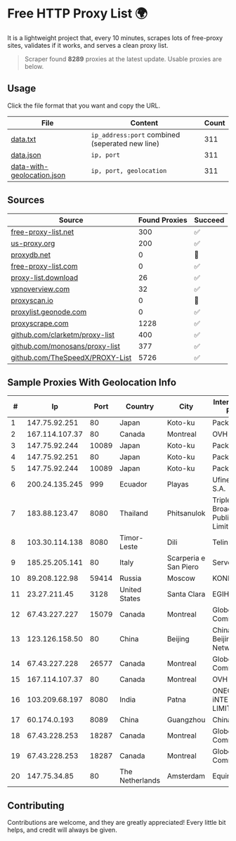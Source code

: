 
# Free HTTP Proxy List 🌍

It is a lightweight project that, every 10 minutes, scrapes lots of free-proxy sites, validates if it works, and serves a clean proxy list.


> Scraper found **8289** proxies at the latest update. Usable proxies are below.

## Usage

Click the file format that you want and copy the URL.


|File|Content|Count|
|----|-------|-----|
|[data.txt](https://raw.githubusercontent.com/themiralay/Proxy-List-World/master/data.txt)|`ip_address:port` combined (seperated new line)|311|
|[data.json](https://raw.githubusercontent.com/themiralay/Proxy-List-World/master/data.json)|`ip, port`|311|
|[data-with-geolocation.json](https://raw.githubusercontent.com/themiralay/Proxy-List-World/master/data-with-geolocation.json)|`ip, port, geolocation`|311|

## Sources

|Source|Found Proxies|Succeed|
|------|-------------|-------|
|[free-proxy-list.net](https://free-proxy-list.net)|300|✅|
|[us-proxy.org](https://www.us-proxy.org)|200|✅|
|[proxydb.net](http://proxydb.net)|0|🚫|
|[free-proxy-list.com](https://free-proxy-list.com/?page=&port=&type%5B%5D=http&type%5B%5D=https&up_time=0&search=Search)|0|✅|
|[proxy-list.download](https://www.proxy-list.download/HTTP)|26|✅|
|[vpnoverview.com](https://vpnoverview.com/privacy/anonymous-browsing/free-proxy-servers)|32|✅|
|[proxyscan.io](https://www.proxyscan.io)|0|🚫|
|[proxylist.geonode.com](https://proxylist.geonode.com/api/proxy-list?limit=300&page=1&sort_by=lastChecked&sort_type=desc&protocols=http,https)|0|✅|
|[proxyscrape.com](https://api.proxyscrape.com/v2/?request=displayproxies&protocol=http&timeout=10000&country=all&ssl=all&anonymity=all)|1228|✅|
|[github.com/clarketm/proxy-list](https://raw.githubusercontent.com/clarketm/proxy-list/master/proxy-list-raw.txt)|400|✅|
|[github.com/monosans/proxy-list](https://raw.githubusercontent.com/monosans/proxy-list/main/proxies/http.txt)|377|✅|
|[github.com/TheSpeedX/PROXY-List](https://raw.githubusercontent.com/TheSpeedX/PROXY-List/master/http.txt)|5726|✅|


## Sample Proxies With Geolocation Info

|#|Ip|Port|Country|City|Internet Service Provider|
|-|--|----|-------|----|-------------------------|
|1|147.75.92.251|80|Japan|Koto-ku|Packet Host, Inc.|
|2|167.114.107.37|80|Canada|Montreal|OVH SAS|
|3|147.75.92.244|10089|Japan|Koto-ku|Packet Host, Inc.|
|4|147.75.92.251|80|Japan|Koto-ku|Packet Host, Inc.|
|5|147.75.92.244|10089|Japan|Koto-ku|Packet Host, Inc.|
|6|200.24.135.245|999|Ecuador|Playas|Ufinet Panama S.A.|
|7|183.88.123.47|8080|Thailand|Phitsanulok|Triple T Broadband Public Company Limited|
|8|103.30.114.138|8080|Timor-Leste|Dili|Telin IP Network|
|9|185.25.205.141|80|Italy|Scarperia e San Piero|Servereasy Italy|
|10|89.208.122.98|59414|Russia|Moscow|KONEKT Ltd.|
|11|23.27.211.45|3128|United States|Santa Clara|EGIHosting|
|12|67.43.227.227|15079|Canada|Montreal|GloboTech Communications|
|13|123.126.158.50|80|China|Beijing|China Unicom Beijing Province Network|
|14|67.43.227.228|26577|Canada|Montreal|GloboTech Communications|
|15|167.114.107.37|80|Canada|Montreal|OVH SAS|
|16|103.209.68.197|8080|India|Patna|ONEOTT iNTERTAINMENT LIMITED|
|17|60.174.0.193|8089|China|Guangzhou|Chinanet|
|18|67.43.228.253|18287|Canada|Montreal|GloboTech Communications|
|19|67.43.228.253|18287|Canada|Montreal|GloboTech Communications|
|20|147.75.34.85|80|The Netherlands|Amsterdam|Equinix Services|



## Contributing

Contributions are welcome, and they are greatly appreciated! Every
little bit helps, and credit will always be given.

